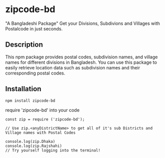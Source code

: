 # zipcode-bd

"A Bangladeshi Package"
Get your Divisions, Subdivions and Villages with Postalcode in just seconds.

## Description

This npm package provides postal codes, subdivision names, and village names for different divisions in Bangladesh. You can use this package to easily retrieve location data such as subdivision names and their corresponding postal codes.

## Installation

```bash
npm install zipcode-bd
```

require 'zipcode-bd' into your code

```
const zip = require ('zipcode-bd');

// Use zip.<anyDistrictName> to get all of it's sub Districts and Village names with Postal Codes

console.log(zip.Dhaka)
console.log(zip.Rajshahi)
// Try yourself logging into the terminal!
```
